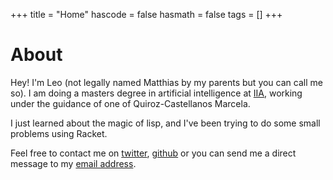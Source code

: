 +++
title = "Home"
hascode = false
hasmath = false
tags = []
+++

# About

Hey! I'm Leo (not legally named Matthias by my parents but you can call me so). I am doing a masters degree in artificial intelligence at [IIA](https://www.uv.mx/iiia/), working under the guidance of one of Quiroz-Castellanos Marcela.

I just learned about the magic of lisp, and I've been trying to do some small problems using Racket.

Feel free to contact me on [twitter](https://twitter.com/leoflotor), [github](https://github.com/leoflotor) or you can send me a direct message to my [email address](mailto:leonardoflotor@outlook.com).

